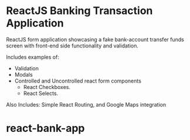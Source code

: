 # ReactJS Banking Transaction Application

ReactJS form application showcasing a fake bank-account transfer funds screen with front-end side functionality and validation.

Includes examples of:

-   Validation
-   Modals
-   Controlled and Uncontrolled react form components
    -   React Checkboxes.
    -   React Selects.

Also Includes: Simple React Routing, and Google Maps integration
# react-bank-app
